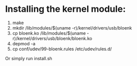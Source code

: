 # Installing the kernel module:
1. make
2. mkdir /lib/modules/$(uname -r)/kernel/drivers/usb/bloenk
2. cp bloenk.ko /lib/modules/$(uname -r)/kernel/drivers/usb/bloenk/bloenk.ko
3. depmod -a
4. cp conf/udev/99-bloenk.rules /etc/udev/rules.d/

Or simply run install.sh
